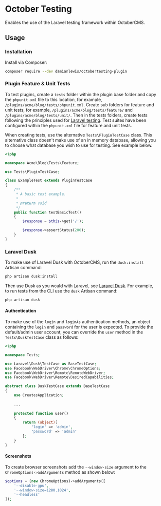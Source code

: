 # October Testing
Enables the use of the Laravel testing framework within OctoberCMS.

## Usage

### Installation
Install via Composer:
```bash
composer require --dev damianlewis/octobertesting-plugin
```

### Plugin Feature & Unit Tests
To test plugins, create a `tests` folder within the plugin base folder and copy the `phpunit.xml` file to this location, for example, `/plugins/acme/blog/tests/phpunit.xml`. Create sub folders for feature and unit tests, for example, `/plugins/acme/blog/tests/feature/` and `/plugins/acme/blog/tests/unit/`. Then in the tests folders, create tests following the principles used for [Laravel testing](https://laravel.com/docs/5.5/testing). Test suites have been configured within the `phpunit.xml` file for feature and unit tests.

When creating tests, use the alternative `Tests\PluginTestCase` class. This alternative class doesn't make use of an in memory database, allowing you to choose what database you wish to use for testing. See example below.
```php
<?php

namespace Acme\Blog\Tests\Feature;

use Tests\PluginTestCase;

class ExampleTest extends PluginTestCase
{
    /**
     * A basic test example.
     *
     * @return void
     */
    public function testBasicTest()
    {
        $response = $this->get('/');

        $response->assertStatus(200);
    }
}
```

### Laravel Dusk
To make use of Laravel Dusk with OctoberCMS, run the `dusk:install` Artisan command:
```bash
php artisan dusk:install
```

Then use Dusk as you would with Laravel, see [Laravel Dusk](https://laravel.com/docs/5.5/dusk#installation). For example, to run tests from the CLI use the `dusk` Artisan command:
```bash
php artisan dusk
```

#### Authentication
To make use of the `login` and `loginAs` authentication methods, an object containing the `login` and `password` for the user is expected. To provide the default/admin user account, you can override the `user` method in the `Tests\DuskTestCase` class as follows:
```php
<?php

namespace Tests;

use Laravel\Dusk\TestCase as BaseTestCase;
use Facebook\WebDriver\Chrome\ChromeOptions;
use Facebook\WebDriver\Remote\RemoteWebDriver;
use Facebook\WebDriver\Remote\DesiredCapabilities;

abstract class DuskTestCase extends BaseTestCase
{
    use CreatesApplication;
    
    ...
    
    protected function user()
    {
        return (object)[
            'login' => 'admin',
            'password' => 'admin'
        ];
    }
}
```

#### Screenshots
To create browser screenshots add the `--window-size` argument to the `ChromeOptions->addArguments` method as shown below:
```php
$options = (new ChromeOptions)->addArguments([
    '--disable-gpu',
    '--window-size=1280,1024',
    '--headless'
]);
```
